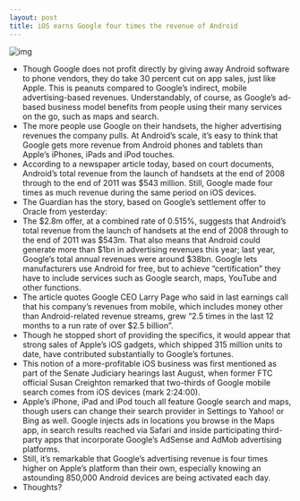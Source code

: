 ```yaml
---
layout: post
title: iOS earns Google four times the revenue of Android
---
```

![img](http://media.idownloadblog.com/wp-content/uploads/2011/12/iphone-maps.png)
* Though Google does not profit directly by giving away Android software to phone vendors, they do take 30 percent cut on app sales, just like Apple. This is peanuts compared to Google’s indirect, mobile advertising-based revenues. Understandably, of course, as Google’s ad-based business model benefits from people using their many services on the go, such as maps and search.
* The more people use Google on their handsets, the higher advertising revenues the company pulls. At Android’s scale, it’s easy to think that Google gets more revenue from Android phones and tablets than Apple’s iPhones, iPads and iPod touches.
* According to a newspaper article today, based on court documents, Android’s total revenue from the launch of handsets at the end of 2008 through to the end of 2011 was $543 million. Still, Google made four times as much revenue during the same period on iOS devices.
* The Guardian has the story, based on Google’s settlement offer to Oracle from yesterday:
* The $2.8m offer, at a combined rate of 0.515%, suggests that Android’s total revenue from the launch of handsets at the end of 2008 through to the end of 2011 was $543m. That also means that Android could generate more than $1bn in advertising revenues this year; last year, Google’s total annual revenues were around $38bn. Google lets manufacturers use Android for free, but to achieve “certification” they have to include services such as Google search, maps, YouTube and other functions.
* The article quotes Google CEO Larry Page who said in last earnings call that his company’s revenues from mobile, which includes money other than Android-related revenue streams, grew “2.5 times in the last 12 months to a run rate of over $2.5 billion”.
* Though he stopped short of providing the specifics, it would appear that strong sales of Apple’s iOS gadgets, which shipped 315 million units to date, have contributed substantially to Google’s fortunes.
* This notion of a more-profitable iOS business was first mentioned as part of the Senate Judiciary hearings last August, when former FTC official Susan Creighton remarked that two-thirds of Google mobile search comes from iOS devices (mark 2:24:00).
* Apple’s iPhone, iPad and iPod touch all feature Google search and maps, though users can change their search provider in Settings to Yahoo! or Bing as well. Google injects ads in locations you browse in the Maps app, in search results reached via Safari and inside participating third-party apps that incorporate Google’s AdSense and AdMob advertising platforms.
* Still, it’s remarkable that Google’s advertising revenue is four times higher on Apple’s platform than their own, especially knowing an astounding 850,000 Android devices are being activated each day.
* Thoughts?

